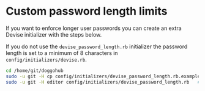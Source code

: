 # Custom password length limits

If you want to enforce longer user passwords you can create an extra Devise initializer with the steps below.

If you do not use the `devise_password_length.rb` initializer the password length is set to a minimum of 8 characters in `config/initializers/devise.rb`.

```bash
cd /home/git/doggohub
sudo -u git -H cp config/initializers/devise_password_length.rb.example config/initializers/devise_password_length.rb
sudo -u git -H editor config/initializers/devise_password_length.rb   # inspect and edit the new password length limits
```
